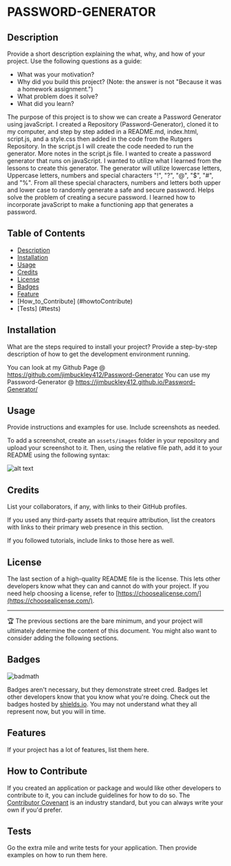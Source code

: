 # PASSWORD-GENERATOR

## Description

Provide a short description explaining the what, why, and how of your project. Use the following questions as a guide:

- What was your motivation?
- Why did you build this project? (Note: the answer is not "Because it was a homework assignment.")
- What problem does it solve?
- What did you learn?

The purpose of this project is to show we can create a Password Generator using javaScript. I created a Repository (Password-Generator), cloned it to my computer, and step by step added in a README.md, index.html, script.js, and a style.css then added in the code from the Rutgers Repository.
In the script.js I will create the code needed to run the generator.  More notes in the script.js file. I wanted to create a password generator that runs on javaScript.
I wanted to utilize what I learned from the lessons to create this generator.
The generator will utilize lowercase letters, Uppercase letters, numbers and special characters "!", "?", "@", "$", "#", and "%".  From all these special characters, numbers and letters both upper and lower case to randomly generate a  safe and secure password.  Helps solve the problem of creating a secure password. I learned how to incorporate javaScript to make a functioning app that generates a password.    

## Table of Contents 

- [Description](#3)
- [Installation](#installation)
- [Usage](#usage)
- [Credits](#credits)
- [License](#license)
- [Badges](#Badges)
- [Feature](#features)
- [How_to_Contribute] (#howtoContribute)
- [Tests] (#tests)

## Installation

What are the steps required to install your project? Provide a step-by-step description of how to get the development environment running.

You can look at my Github Page @ https://github.com/jimbuckley412/Password-Generator
You can use my Password-Generator @ https://jimbuckley412.github.io/Password-Generator/

## Usage

Provide instructions and examples for use. Include screenshots as needed.

To add a screenshot, create an `assets/images` folder in your repository and upload your screenshot to it. Then, using the relative file path, add it to your README using the following syntax:

![alt text](assets/images/screenshot.png)

## Credits

List your collaborators, if any, with links to their GitHub profiles.

If you used any third-party assets that require attribution, list the creators with links to their primary web presence in this section.

If you followed tutorials, include links to those here as well.

## License

The last section of a high-quality README file is the license. This lets other developers know what they can and cannot do with your project. If you need help choosing a license, refer to [https://choosealicense.com/](https://choosealicense.com/).

---

🏆 The previous sections are the bare minimum, and your project will ultimately determine the content of this document. You might also want to consider adding the following sections.

## Badges

![badmath](https://img.shields.io/github/languages/top/nielsenjared/badmath)

Badges aren't necessary, but they demonstrate street cred. Badges let other developers know that you know what you're doing. Check out the badges hosted by [shields.io](https://shields.io/). You may not understand what they all represent now, but you will in time.

## Features

If your project has a lot of features, list them here.

## How to Contribute

If you created an application or package and would like other developers to contribute to it, you can include guidelines for how to do so. The [Contributor Covenant](https://www.contributor-covenant.org/) is an industry standard, but you can always write your own if you'd prefer.

## Tests

Go the extra mile and write tests for your application. Then provide examples on how to run them here.